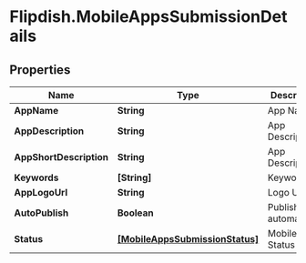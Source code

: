 # Flipdish.MobileAppsSubmissionDetails

## Properties
Name | Type | Description | Notes
------------ | ------------- | ------------- | -------------
**AppName** | **String** | App Name | [optional] 
**AppDescription** | **String** | App Description | [optional] 
**AppShortDescription** | **String** | App Description | [optional] 
**Keywords** | **[String]** | Keywords | [optional] 
**AppLogoUrl** | **String** | Logo URL | [optional] 
**AutoPublish** | **Boolean** | Publish automatically | [optional] 
**Status** | [**[MobileAppsSubmissionStatus]**](MobileAppsSubmissionStatus.md) | Mobile App Status | [optional] 


